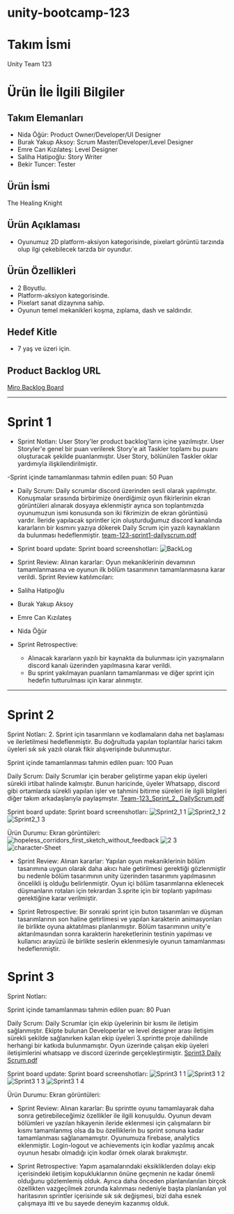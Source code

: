 # unity-bootcamp-123

# **Takım İsmi**

Unity Team 123

# Ürün İle İlgili Bilgiler

## Takım Elemanları

- Nida Öğür: Product Owner/Developer/UI Designer
- Burak Yakup Aksoy: Scrum Master/Developer/Level Designer
- Emre Can Kızılateş: Level Designer
- Saliha Hatipoğlu: Story Writer
- Bekir Tuncer: Tester

## Ürün İsmi

The Healing Knight

## Ürün Açıklaması

- Oyunumuz 2D platform-aksiyon kategorisinde, pixelart görüntü tarzında olup ilgi çekebilecek tarzda bir oyundur. 

## Ürün Özellikleri

- 2 Boyutlu.
- Platform-aksiyon kategorisinde.
- Pixelart sanat dizaynına sahip.
- Oyunun temel mekanikleri koşma, zıplama, dash ve saldırıdır. 

## Hedef Kitle

- 7 yaş ve üzeri için.


## Product Backlog URL

[Miro Backlog Board](https://miro.com/app/board/uXjVO2HkoNw=/)

---

# Sprint 1

- Sprint Notları: User Story'ler product backlog'ların içine yazılmıştır. User Storyler'e genel bir puan verilerek Story'e ait Taskler toplamı bu puanı oluşturacak şekilde puanlanmıştır. User Story, bölünülen Taskler oklar yardımıyla ilişkilendirilmiştir.

-Sprint içinde tamamlanması tahmin edilen puan: 50 Puan


- Daily Scrum: Daily scrumlar discord üzerinden sesli olarak yapılmıştır. Konuşmalar sırasında birbirimize önerdiğimiz oyun fikirlerinin ekran görüntüleri alınarak dosyaya eklenmiştir ayrıca son toplantımızda oyunumuzun ismi konusunda son iki fikrimizin de ekran görüntüsü vardır. İleride yapılacak sprintler için oluşturduğumuz discord kanalında kararların bir kısmını yazıya dökerek Daily Scrum için yazılı kaynakların da bulunması hedeflenmiştir.
[team-123-sprint1-dailyscrum.pdf](https://github.com/Xmapksi/unity-bootcamp-123/files/8663462/team-123-sprint1-dailyscrum.pdf)


- Sprint board update: Sprint board screenshotları: 
![BackLog](https://user-images.githubusercontent.com/91667731/167486428-0122cba0-9916-4ed9-9718-e558c0954935.jpg)

- Sprint Review: 
Alınan kararlar: Oyun mekaniklerinin devamının tamamlanmasına ve oyunun ilk bölüm tasarımının tamamlanmasına karar verildi.
Sprint Review katılımcıları:
- Saliha Hatipoğlu
- Burak Yakup Aksoy
- Emre Can Kızılateş
- Nida Öğür

- Sprint Retrospective:
  - Alınacak kararların yazılı bir kaynakta da bulunması için yazışmaların discord kanalı üzerinden yapılmasına karar verildi.
  - Bu sprint yakılmayan puanların tamamlanması ve diğer sprint için hedefin tutturulması için karar alınmıştır.

---

# Sprint 2
Sprint Notları: 2. Sprint için tasarımların ve kodlamaların daha net başlaması ve ilerletilmesi hedeflenmiştir. Bu doğrultuda yapılan toplantılar harici takım üyeleri sık sık yazılı olarak fikir alışverişinde bulunmuştur. 

Sprint içinde tamamlanması tahmin edilen puan: 100 Puan

Daily Scrum: Daily Scrumlar için beraber geliştirme yapan ekip üyeleri sürekli irtibat halinde kalmıştır. Bunun haricinde, üyeler Whatsapp, discord gibi ortamlarda sürekli yapılan işler ve tahmini bitirme süreleri ile ilgili bilgileri diğer takım arkadaşlarıyla paylaşmıştır.
[Team-123_Sprint_2_ DailyScrum.pdf](https://github.com/Xmapksi/unity-bootcamp-123/files/8748367/Team-123_Sprint_2_.DailyScrum.pdf)



Sprint board update: Sprint board screenshotları: 
![Sprint2_1 1](https://user-images.githubusercontent.com/91667731/169668936-552563e2-2c0c-458b-91f4-4caf94c6f858.jpg)
![Sprint2_1 2](https://user-images.githubusercontent.com/91667731/169668941-c4ff9d65-68d5-4dbc-b382-792d21b86fdb.jpg)
![Sprint2_1 3](https://user-images.githubusercontent.com/91667731/169668942-31cf28dc-ad80-40ec-b24b-7323dd85e0e0.jpg)


Ürün Durumu: Ekran görüntüleri: 
![hopeless_corridors_first_sketch_without_feedback](https://user-images.githubusercontent.com/91667731/169696268-1a43a8d7-e5f2-4361-95f7-cdce0ed8e0dc.png)
![2 3](https://user-images.githubusercontent.com/91667731/169704867-f1a0880e-8e6f-4dd6-84ca-ccad115a48b5.png)
![character-Sheet](https://user-images.githubusercontent.com/91667731/169704872-38792bb8-8f68-441f-95d4-37eb56a0ee38.png)


- Sprint Review: Alınan kararlar: Yapılan oyun mekaniklerinin bölüm tasarımına uygun olarak daha akıcı hale getirilmesi gerektiği gözlenmiştir bu nedenle bölüm tasarımının unity üzerinden tasarımını yapılmasının öncelikli iş olduğu belirlenmiştir. Oyun içi bölüm tasarımlarına eklenecek düşmanların rotaları için tekrardan 3.sprite için bir toplantı yapılması gerektiğine karar verilmiştir. 
  
- Sprint Retrospective: Bir sonraki sprint için buton tasarımları ve düşman tasarımlarının son haline getirlimesi ve yapılan karakterin animasyonları ile birlikte oyuna aktatılması planlanmıştır. Bölüm tasarımının unity'e aktarılmasından sonra karakterin hareketlerinin testinin yapılması ve kullanıcı arayüzü ile birlikte seslerin eklenmesiyle oyunun tamamlanması hedeflenmiştir.



# Sprint 3

Sprint Notları: 

Sprint içinde tamamlanması tahmin edilen puan: 80 Puan

Daily Scrum: Daily Scrumlar için ekip üyelerinin bir kısmı ile iletişim sağlanmıştır. Ekipte bulunan Developerlar ve level designer arası iletişim sürekli şekilde sağlanırken kalan ekip üyeleri 3.sprintte proje dahilinde herhangi bir katkıda bulunmamıştır. Oyun üzerinde çalışan ekip üyeleri iletişimlerini whatsapp ve discord üzerinde gerçekleştirmiştir.
[Sprint3 Daily Scrum.pdf](https://github.com/Xmapksi/unity-bootcamp-123/files/8845290/Sprint3.Daily.Scrum.pdf)


Sprint board update: Sprint board screenshotları: 
![Sprint3 1 1](https://user-images.githubusercontent.com/91667731/171440652-e4d3f26f-6553-4ba8-9a33-88eea3f83d67.jpg)
![Sprint3 1 2](https://user-images.githubusercontent.com/91667731/171440659-40220afe-9e74-4746-9589-2ba6b5ff47f2.jpg)
![Sprint3 1 3](https://user-images.githubusercontent.com/91667731/171440667-5024fa7e-0c8e-4aa3-9247-3a9d22746bbb.jpg)
![Sprint3 1 4](https://user-images.githubusercontent.com/91667731/172185447-4cf15136-3bda-40dc-a901-9475667bacb0.jpg)


Ürün Durumu: Ekran görüntüleri: 

- Sprint Review: Alınan kararlar: Bu sprintte oyunu tamamlayarak daha sonra getirebileceğimiz özellikler ile ilgili konuşuldu. Oyunun devam bölümleri ve yazılan hikayenin ileride eklenmesi için çalışmaların bir kısmı tamamlanmış olsa da bu özelliklerin bu sprint sonuna kadar tamamlanması sağlanamamıştır. Oyunumuza firebase, analytics eklenmiştir. Login-logout ve achievements için kodlar yazılmış ancak oyunun hesabı olmadığı için kodlar örnek olarak bırakmıştır.
  
- Sprint Retrospective: Yapım aşamalarındaki eksikliklerden dolayı ekip içerisindeki iletişim kopukluklarının önüne geçmenin ne kadar önemli olduğunu gözlemlemiş olduk. Ayrıca daha önceden planlanılanılan birçok özellikten vazgeçilmek zorunda kalınması nedeniyle başta planlanılan yol haritasının sprintler içerisinde sık sık değişmesi, bizi daha esnek çalışmaya itti ve bu sayede deneyim kazanmış olduk.
